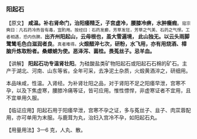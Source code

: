 ### 阳起石

【原文】  **咸温。补右肾命门，治阳痿精乏，子宫虚冷，腰膝冷痹，水肿癥瘕**。<small>寇宗奭曰：凡石药冷热皆有毒，宜酌用。按经曰：石药发癫，芳草发狂，芳草之气美、石药之气悍。工者相遇，恐内伤脾。</small>**出齐州阳起山，云母根也，虽大雪遍境， 此山独无。以云头雨脚鹭鸶毛色白滋润者良**。<small>真者难得。</small>**火煅醋淬七次，研粉，水飞用，亦有用烧酒、樟脑升炼取粉者。桑螵蛸为使。恶泽泻、菌桂。畏菟丝子。忌羊血。**

【讲解】    **阳起石功专温肾壮阳**。为硅酸盐类矿物阳起石或阳起石石棉的矿石。主产于湖北、河南、山东等省。全年可采，去净泥土杂质，火煅黄酒淬之，研细用。

本品味咸，性温。入肾经。为补肾壮阳之品，对于肾阳不足之阳痿早泄，宫寒不孕，以及下焦虚寒，腰膝冷痛等证，皆可应用。惟性慓悍，非虚寒证者不宜用，且不宜单用久服。

【临证应用】阳起石用于阳痿早泄，宫寒不孕之证，多与菟丝子、韭子、肉苁蓉配用，亦可单用为末服。与鹿茸为丸，治妇入宫冷不孕，如阳起石丸。

【用量用法】3—6 克，人丸、散。
